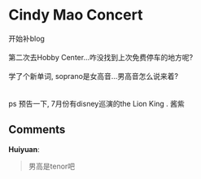 # Cindy Mao Concert

<div id="msgcns!B37A52AAF181A958!949" class="bvMsg"><div>开始补blog</div>
<div> </div>
<div>第二次去Hobby Center...咋没找到上次免费停车的地方呢?</div>
<div> </div>
<div>学了个新单词, soprano是女高音...男高音怎么说来着?</div>
<div> </div>
<div> </div>
<div>ps 预告一下, 7月份有disney巡演的the Lion King . 酱紫</div></div>

## Comments

**Huiyuan**:
> 男高是tenor吧

